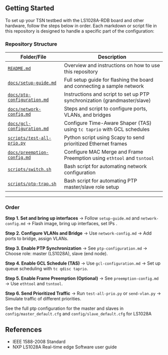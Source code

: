 ## Getting Started

To set up your TSN testbed with the LS1028A-RDB board and other hardware, follow the steps below in order. Each markdown or script file in this repository is designed to handle a specific part of the configuration:

### Repository Structure

| Folder/File                                                                                                 | Description                                                               |
| ----------------------------------------------------------------------------------------------------------- | ------------------------------------------------------------------------- |
| [`README.md`](https://github.com/crownie-hub/TSN-Setup/blob/main/README.md)                                 | Overview and instructions on how to use this repository                   |
| [`docs/setup-guide.md`](https://github.com/crownie-hub/TSN-Setup/blob/main/docs/setup-guide.md)             | Full setup guide for flashing the board and connecting a sample network   |
| [`docs/ptp-configuration.md`](https://github.com/crownie-hub/TSN-Setup/blob/main/docs/ptp-configuration.md) | Instructions and script to set up PTP synchronization (grandmaster/slave) |
| [`docs/network-config.md`](https://github.com/crownie-hub/TSN-Setup/blob/main/docs/network-config.md)       | Steps and script to configure ports, VLANs, and bridges                   |
| [`docs/gcl-configuration.md`](https://github.com/crownie-hub/TSN-Setup/blob/main/docs/gcl-configuration.md) | Configure Time-Aware Shaper (TAS) using `tc taprio` with GCL schedules    |
| [`scripts/test-all-prio.py`](https://github.com/crownie-hub/TSN-Setup/blob/main/scripts/test-all-prio.py)   | Python script using Scapy to send prioritized Ethernet frames             |
| [`docs/preemption-config.md`](https://github.com/crownie-hub/TSN-Setup/blob/main/docs/preemption-config.md) | Configure MAC Merge and Frame Preemption using `ethtool` and `tsntool`    |
| [`scripts/switch.sh`](https://github.com/crownie-hub/TSN-Setup/blob/main/scripts/switch.sh)                 | Bash script for automating network configuration                          |
| [`scripts/ptp-trap.sh`](https://github.com/crownie-hub/TSN-Setup/blob/main/scripts/ptp-trap.sh)             | Bash script for automating PTP master/slave role setup                    |

---


###  Order

 **Step 1. Set and bring up interfaces**
   → Follow `setup-guide.md` and `network-config.md`
   → Flash image, bring up interfaces, set IPs .

 **Step 2. Configure VLANs and Bridge**
   → Use `network-config.md`
   → Add ports to bridge, assign VLANs.

 **Step 3. Enable PTP Synchronization**
   → See `ptp-configuration.md`
   → Choose role: master (LS1028A), slave (end node).

 **Step 4. Enable GCL Schedule (TAS)**
   → Use `gcl-configuration.md`
   → Set up queue scheduling with `tc qdisc taprio`.

 **Step 5. Enable Frame Preemption (Optional)**
   → See `preemption-config.md`
   → Use `ethtool` and `tsntool`.

 **Step 6. Send Prioritized Traffic**
   → Run `test-all-prio.py` or  `send-vlan.py` 
   → Simulate traffic of different priorities.

See the full ptp configuration for the master and slaves in `config/master_default.cfg` and `config/slave_default.cfg` for LS1028A

## References

* IEEE 1588-2008 Standard
* NXP LS1028A Real-time edge Software user guide

